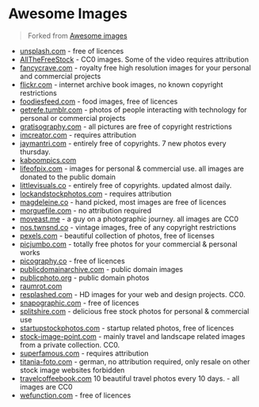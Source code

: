 # Awesome Images
> Forked from [Awesome images](https://github.com/heyalexej/awesome-images)

- [unsplash.com](http://unsplash.com/) - free of licences
- [AllTheFreeStock](http://allthefreestock.com/) - CC0 images. Some of the video requires attribution
- [fancycrave.com](http://fancycrave.com/) - royalty free high resolution images for your personal and commercial projects
- [flickr.com](https://www.flickr.com/photos/internetarchivebookimages/) - internet archive book images, no known copyright restrictions
- [foodiesfeed.com](http://foodiesfeed.com/) - food images, free of licences
- [getrefe.tumblr.com](http://getrefe.tumblr.com/) - photos of people interacting with technology for personal or commercial projects
- [gratisography.com](http://www.gratisography.com/) - all pictures are free of copyright restrictions
- [imcreator.com](http://imcreator.com/free) - requires attribution
- [jaymantri.com](http://jaymantri.com/) - entirely free of copyrights. 7 new photos every thursday.
- [kaboompics.com](http://kaboompics.com/)
- [lifeofpix.com](http://www.lifeofpix.com/) - images for personal & commercial use. all images are donated to the public domain
- [littlevisuals.co](http://littlevisuals.co/) - entirely free of copyrights. updated almost daily.
- [lockandstockphotos.com](http://lockandstockphotos.com/) - requires attribution
- [magdeleine.co](http://magdeleine.co/) - hand picked, most images are free of licences
- [morguefile.com](http://www.morguefile.com/) - no attribution required
- [moveast.me](http://moveast.me/) - a guy on a photographic journey. all images are CC0
- [nos.twnsnd.co](http://nos.twnsnd.co/) - vintage images, free of any copyright restrictions
- [pexels.com](http://www.pexels.com/) - beautiful collection of photos, free of licenses
- [picjumbo.com](http://picjumbo.com/) - totally free photos for your commercial & personal works
- [picography.co](http://picography.co/) - free of licences
- [publicdomainarchive.com](http://publicdomainarchive.com/) - public domain images
- [publicphoto.org](http://publicphoto.org/) - public domain photos
- [raumrot.com](http://www.raumrot.com/)
- [resplashed.com](http://www.resplashed.com/) - HD images for your web and design projects. CC0.
- [snapographic.com](http://snapographic.com/) - free of licences
- [splitshire.com](http://splitshire.com/) - delicious free stock photos for personal & commercial use
- [startupstockphotos.com](http://startupstockphotos.com/) - startup related photos, free of licences
- [stock-image-point.com](http://www.stock-image-point.com/) - mainly travel and landscape related images from a private collection. CC0.
- [superfamous.com](http://superfamous.com/) - requires attribution
- [titania-foto.com](http://www.titania-foto.com/) - german, no attribution required, only resale on other stock image websites forbidden
- [travelcoffeebook.com](http://travelcoffeebook.com/) 10 beautiful travel photos every 10 days. - all images are CC0
- [wefunction.com](http://wefunction.com/category/free-photos/) - free of licences
